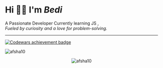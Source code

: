#      Hi 👋🏻 I'm _Bedi_
A Passionate Developer Currently learning JS , <br>
        _Fueled by curiosity and a love for problem-solving._
           



<div>
    <hr>
</div>

<a href="https://www.codewars.com/users/Bedi06">
  <img src="https://www.codewars.com/users/Bedi06/badges/large" alt="Codewars achievement badge">
</a>





<p><img align="center" src="https://github-readme-streak-stats.herokuapp.com/?user=bedi06&" alt="afsha10" /></p>
<p align="center"> <img src="https://komarev.com/ghpvc/?username=bedi06&label=Profile%20views&color=0e75b6&style=flat" alt="afsha10" /> </p>
